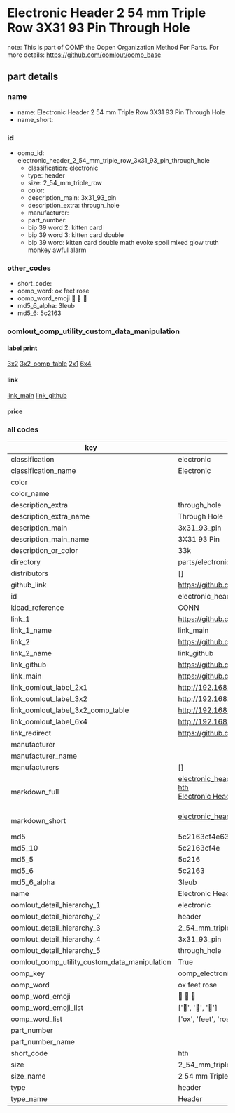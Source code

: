 # Electronic Header 2 54 mm Triple Row 3X31 93 Pin Through Hole  

note: This is part of OOMP the Oopen Organization Method For Parts. For more details: https://github.com/oomlout/oomp_base

##  part details
  







### name
* name: Electronic Header 2 54 mm Triple Row 3X31 93 Pin Through Hole
* name_short: 
### id
* oomp_id: electronic_header_2_54_mm_triple_row_3x31_93_pin_through_hole
  * classification: electronic
  * type: header
  * size: 2_54_mm_triple_row
  * color: 
  * description_main: 3x31_93_pin
  * description_extra: through_hole
  * manufacturer: 
  * part_number: 
  * bip 39 word 2: kitten card
  * bip 39 word 3: kitten card double
  * bip 39 word: kitten card double math evoke spoil mixed glow truth monkey awful alarm

### other_codes
* short_code: 
* oomp_word: ox feet rose
* oomp_word_emoji :ox: :feet: :rose:
* md5_6_alpha: 3leub
* md5_6: 5c2163






### oomlout_oomp_utility_custom_data_manipulation
#### label print
[3x2](http://192.168.1.245:1112/?label=oomp%203leub)
[3x2_oomp_table](http://192.168.1.108:1112/?label=oomp%203leub)
[2x1](http://192.168.1.242:1112/?label=oomp%203leub)
[6x4](http://192.168.1.55:1112/?label=oomp%203leub)    

#### link

[link_main](https://github.com/oomlout/oomlout_oomp_version_1_messy/tree/main/parts/electronic_header_2_54_mm_triple_row_3x31_93_pin_through_hole) [link_github](https://github.com/oomlout/oomlout_oomp_version_1_messy/tree/main/parts/electronic_header_2_54_mm_triple_row_3x31_93_pin_through_hole)                             

#### price







### all codes 
| key | value |  
| --- | --- |  
| classification | electronic |  
| classification_name | Electronic |  
| color |  |  
| color_name |  |  
| description_extra | through_hole |  
| description_extra_name | Through Hole |  
| description_main | 3x31_93_pin |  
| description_main_name | 3X31 93 Pin |  
| description_or_color | 33k |  
| directory | parts/electronic_header_2_54_mm_triple_row_3x31_93_pin_through_hole |  
| distributors | [] |  
| github_link | https://github.com/oomlout/oomlout_oomp_part_src/tree/main/parts/electronic_header_2_54_mm_triple_row_3x31_93_pin_through_hole |  
| id | electronic_header_2_54_mm_triple_row_3x31_93_pin_through_hole |  
| kicad_reference | CONN |  
| link_1 | https://github.com/oomlout/oomlout_oomp_version_1_messy/tree/main/parts/electronic_header_2_54_mm_triple_row_3x31_93_pin_through_hole |  
| link_1_name | link_main |  
| link_2 | https://github.com/oomlout/oomlout_oomp_version_1_messy/tree/main/parts/electronic_header_2_54_mm_triple_row_3x31_93_pin_through_hole |  
| link_2_name | link_github |  
| link_github | https://github.com/oomlout/oomlout_oomp_version_1_messy/tree/main/parts/electronic_header_2_54_mm_triple_row_3x31_93_pin_through_hole |  
| link_main | https://github.com/oomlout/oomlout_oomp_version_1_messy/tree/main/parts/electronic_header_2_54_mm_triple_row_3x31_93_pin_through_hole |  
| link_oomlout_label_2x1 | http://192.168.1.242:1112/?label=oomp%203leub |  
| link_oomlout_label_3x2 | http://192.168.1.245:1112/?label=oomp%203leub |  
| link_oomlout_label_3x2_oomp_table | http://192.168.1.108:1112/?label=oomp%203leub |  
| link_oomlout_label_6x4 | http://192.168.1.55:1112/?label=oomp%203leub |  
| link_redirect | https://github.com/oomlout/oomlout_oomp_version_1_messy/tree/main/parts/electronic_header_2_54_mm_triple_row_3x31_93_pin_through_hole |  
| manufacturer |  |  
| manufacturer_name |  |  
| manufacturers | [] |  
| markdown_full | [electronic_header_2_54_mm_triple_row_3x31_93_pin_through_hole](none)<br>[hth](none)<br>[Electronic Header 2 54 Mm Triple Row 3X31 93 Pin Through Hole](none)<br><br> |  
| markdown_short | [electronic_header_2_54_mm_triple_row_3x31_93_pin_through_hole](none)<br><br> |  
| md5 | 5c2163cf4e63d1c7492708908348a3da |  
| md5_10 | 5c2163cf4e |  
| md5_5 | 5c216 |  
| md5_6 | 5c2163 |  
| md5_6_alpha | 3leub |  
| name | Electronic Header 2 54 mm Triple Row 3X31 93 Pin Through Hole |  
| oomlout_detail_hierarchy_1 | electronic |  
| oomlout_detail_hierarchy_2 | header |  
| oomlout_detail_hierarchy_3 | 2_54_mm_triple_row |  
| oomlout_detail_hierarchy_4 | 3x31_93_pin |  
| oomlout_detail_hierarchy_5 | through_hole |  
| oomlout_oomp_utility_custom_data_manipulation | True |  
| oomp_key | oomp_electronic_header_2_54_mm_triple_row_3x31_93_pin_through_hole |  
| oomp_word | ox feet rose |  
| oomp_word_emoji | :ox: :feet: :rose: |  
| oomp_word_emoji_list | [':ox:', ':feet:', ':rose:'] |  
| oomp_word_list | ['ox', 'feet', 'rose'] |  
| part_number |  |  
| part_number_name |  |  
| short_code | hth |  
| size | 2_54_mm_triple_row |  
| size_name | 2 54 mm Triple Row |  
| type | header |  
| type_name | Header |  

